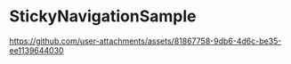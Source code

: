 # StickyNavigationSample

https://github.com/user-attachments/assets/81867758-9db6-4d6c-be35-ee1139644030

